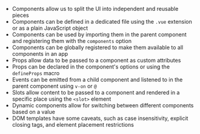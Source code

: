 - Components allow us to split the UI into independent and reusable pieces
- Components can be defined in a dedicated file using the `.vue` extension or as a plain JavaScript object
- Components can be used by importing them in the parent component and registering them with the `components` option
- Components can be globally registered to make them available to all components in an app
- Props allow data to be passed to a component as custom attributes
- Props can be declared in the component's options or using the `defineProps` macro
- Events can be emitted from a child component and listened to in the parent component using `v-on` or `@`
- Slots allow content to be passed to a component and rendered in a specific place using the `<slot>` element
- Dynamic components allow for switching between different components based on a value
- DOM templates have some caveats, such as case insensitivity, explicit closing tags, and element placement restrictions